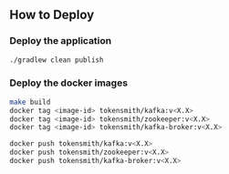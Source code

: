 How to Deploy
--------------------

### Deploy the application

```bash
./gradlew clean publish
```

### Deploy the docker images

```bash
make build
docker tag <image-id> tokensmith/kafka:v<X.X>
docker tag <image-id> tokensmith/zookeeper:v<X.X>
docker tag <image-id> tokensmith/kafka-broker:v<X.X>

docker push tokensmith/kafka:v<X.X>
docker push tokensmith/zookeeper:v<X.X>
docker push tokensmith/kafka-broker:v<X.X>
```


